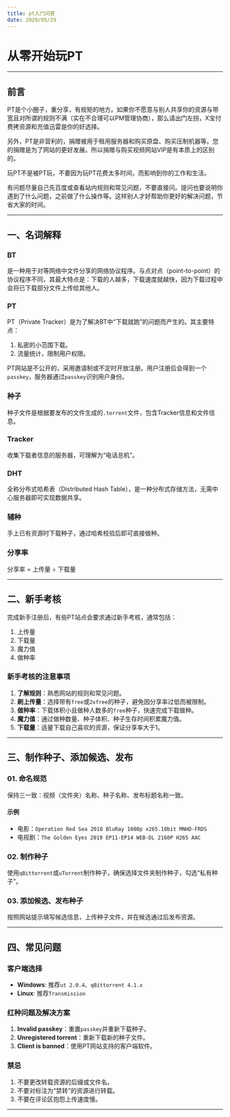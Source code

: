 ```yaml
---
title: pt入门问答
date: 2020/05/29
---
```


# 从零开始玩PT

---

## 前言

PT是个小圈子，重分享，有规矩的地方。如果你不愿意与别人共享你的资源与带宽且对所谓的规则不满（实在不合理可以PM管理协商），那么请出门左拐，X宝付费拷资源和充值迅雷是你的好选择。

另外，PT是非营利的，捐赠被用于租用服务器和购买原盘、购买压制机器等。您的捐赠是为了网站的更好发展。所以捐赠与购买视频网站VIP是有本质上的区别的。

玩PT不是被PT玩，不要因为玩PT花费太多时间，而影响到你的工作和生活。

有问题尽量自己先百度或查看站内规则和常见问题，不要直接问。提问也要说明你遇到了什么问题，之前做了什么操作等。这样别人才好帮助你更好的解决问题，节省大家的时间。

---

## 一、名词解释

### BT
是一种用于对等网络中文件分享的网络协议程序。与点对点（point-to-point）的协议程序不同，其最大特点是：下载的人越多，下载速度就越快，因为下载过程中会将已下载部分文件上传给其他人。

### PT
PT（Private Tracker）是为了解决BT中“下载就跑”的问题而产生的。其主要特点：
1. 私密的小范围下载。
2. 流量统计，限制用户权限。

PT网站是不公开的，采用邀请制或不定时开放注册。用户注册后会得到一个`passkey`，服务器通过`passkey`识别用户身份。

### 种子
种子文件是根据要发布的文件生成的`.torrent`文件，包含Tracker信息和文件信息。

### Tracker
收集下载者信息的服务器，可理解为“电话总机”。

### DHT
全称分布式哈希表（Distributed Hash Table），是一种分布式存储方法，无需中心服务器即可实现数据共享。

### 辅种
手上已有资源时下载种子，通过哈希校验后即可直接做种。

### 分享率
分享率 = 上传量 ÷ 下载量

---

## 二、新手考核

完成新手注册后，有些PT站点会要求通过新手考核，通常包括：
1. 上传量
2. 下载量
3. 魔力值
4. 做种率

### 新手考核的注意事项
1. **了解规则**：熟悉网站的规则和常见问题。
2. **刷上传量**：选择带有`free`或`2xfree`的种子，避免因分享率过低而被限制。
3. **做种率**：下载体积小且做种人数多的`free`种子，快速完成下载做种。
4. **魔力值**：通过做种数量、种子体积、种子生存时间积累魔力值。
5. **下载量**：适量下载自己喜欢的资源，保证分享率大于1。

---

## 三、制作种子、添加候选、发布

### 01. 命名规范
保持三一致：视频（文件夹）名称、种子名称、发布标题名称一致。

#### 示例
- 电影：`Operation Red Sea 2018 BluRay 1080p x265.10bit MNHD-FRDS`
- 电视剧：`The Golden Eyes 2019 EP11-EP14 WEB-DL 2160P H265 AAC`

### 02. 制作种子
使用`qBittorrent`或`uTorrent`制作种子，确保选择文件夹制作种子，勾选“私有种子”。

### 03. 添加候选、发布种子
按照网站提示填写候选信息，上传种子文件，并在候选通过后发布资源。

---

## 四、常见问题

### 客户端选择
- **Windows**: 推荐`ut 2.0.4`、`qBittorrent 4.1.x`
- **Linux**: 推荐`Transmission`

### 红种问题及解决方案
1. **Invalid passkey**：重置`passkey`并重新下载种子。
2. **Unregistered torrent**：重新下载新的种子文件。
3. **Client is banned**：使用PT网站支持的客户端软件。

### 禁忌
1. 不要更改转载资源的后缀或文件名。
2. 不要对标注为“禁转”的资源进行转载。
3. 不要在评论区抱怨上传速度慢。

---

